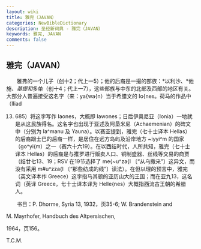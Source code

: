 ```yaml
---
layout: wiki
title: 雅完（JAVAN）
categories: NewBibleDictionary
description: 圣经新词典 - 雅完（JAVAN）
keywords: 雅完, JAVAN
comments: false
---
```


## 雅完（JAVAN）

　　雅弗的一个儿子（创十2；代上一5）；他的后裔是一撮的部族：*以利沙、*他施、*基提和*多单（创十4；代上一7），这些部族与中东的北部及西部的地区有关。大部分人普遍接受这名字（来：ya{wa{n）当于希腊文的 Io{nes。荷马的作品中（Iliad

13. 685）将这字写作 Iaones，大概即 Iawones；日后伊奥尼亚（Ionia）一地就是从这民族得名。这名字也出现于亚述及阿垦米尼（Achaemenian）的碑文中（分别为 Ia^manu 及 Yauna）。以赛亚提到，雅完（七十士译本 Hellas）的后裔跟士巴的后裔一样，是居住在远方岛屿及沿岸地方 ~iyyi^m 的国家（go^yi{m）之一（赛六十六19）。在以西结时代，人所共知，雅完（七十士译本 Hellas）的后裔是与推罗进行贩卖人口、铜制盛器、丝线等交易的商贾（结廿七13、19；RSV 在19节选择了 me{~u^za{l 〔“从乌撒来”〕这异文，而没有采用 m#u^zza{l 〔“那些纺成的线”〕读法）。在但以理的预言中，雅完（英文译本作 Greece）这字指马其顿的亚历山大的王国；而在亚九13，这名词（英译 Greece，七十士译本译为 Helle{nes）大概指西流古王朝的希腊人。

　　书目：P. Dhorme, Syria 13, 1932，页35-6; W. Brandenstein and

M. Mayrhofer, Handbuch des Altpersischen,

1964，页156。

T.C.M.









